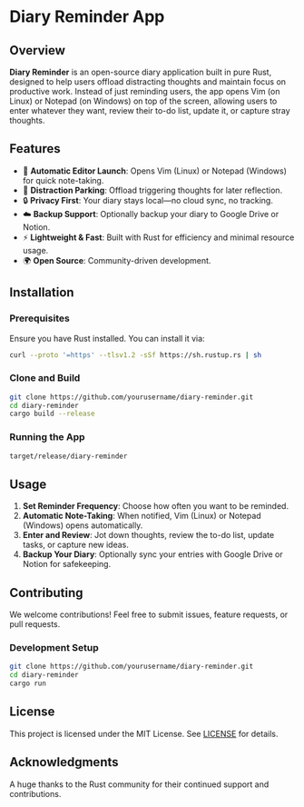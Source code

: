 # Diary Reminder App

## Overview
**Diary Reminder** is an open-source diary application built in pure Rust, designed to help users offload distracting thoughts and maintain focus on productive work. Instead of just reminding users, the app opens Vim (on Linux) or Notepad (on Windows) on top of the screen, allowing users to enter whatever they want, review their to-do list, update it, or capture stray thoughts.

## Features
- 🔔 **Automatic Editor Launch**: Opens Vim (Linux) or Notepad (Windows) for quick note-taking.
- 📝 **Distraction Parking**: Offload triggering thoughts for later reflection.
- 🔒 **Privacy First**: Your diary stays local—no cloud sync, no tracking.
- ☁️ **Backup Support**: Optionally backup your diary to Google Drive or Notion.
- ⚡ **Lightweight & Fast**: Built with Rust for efficiency and minimal resource usage.
- 🌍 **Open Source**: Community-driven development.

## Installation
### Prerequisites
Ensure you have Rust installed. You can install it via:
```sh
curl --proto '=https' --tlsv1.2 -sSf https://sh.rustup.rs | sh
```

### Clone and Build
```sh
git clone https://github.com/yourusername/diary-reminder.git
cd diary-reminder
cargo build --release
```

### Running the App
```sh
target/release/diary-reminder
```

## Usage
1. **Set Reminder Frequency**: Choose how often you want to be reminded.
2. **Automatic Note-Taking**: When notified, Vim (Linux) or Notepad (Windows) opens automatically.
3. **Enter and Review**: Jot down thoughts, review the to-do list, update tasks, or capture new ideas.
4. **Backup Your Diary**: Optionally sync your entries with Google Drive or Notion for safekeeping.

## Contributing
We welcome contributions! Feel free to submit issues, feature requests, or pull requests.

### Development Setup
```sh
git clone https://github.com/yourusername/diary-reminder.git
cd diary-reminder
cargo run
```

## License
This project is licensed under the MIT License. See [LICENSE](LICENSE) for details.

## Acknowledgments
A huge thanks to the Rust community for their continued support and contributions.

